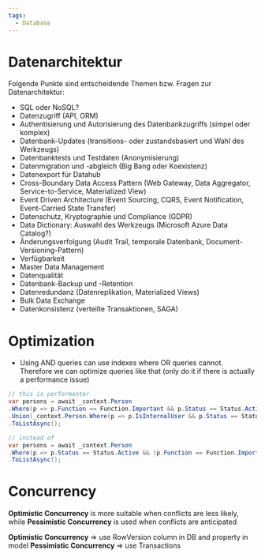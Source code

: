 ```yaml
---
tags:
  - Database
---
```


# Datenarchitektur

Folgende Punkte sind entscheidende Themen bzw. Fragen zur Datenarchitektur:

* SQL oder NoSQL?
* Datenzugriff (API, ORM)
* Authentisierung und Autorisierung des Datenbankzugriffs (simpel oder komplex)
* Datenbank-Updates (transitions- oder zustandsbasiert und Wahl des Werkzeugs)
* Datenbanktests und Testdaten (Anonymisierung)
* Datenmigration und -abgleich (Big Bang oder Koexistenz)
* Datenexport für Datahub
* Cross-Boundary Data Access Pattern (Web Gateway, Data Aggregator, Service-to-Service, Materialized View)
* Event Driven Architecture (Event Sourcing, CQRS, Event Notification, Event-Carried State Transfer)
* Datenschutz, Kryptographie und Compliance (GDPR)
* Data Dictionary: Auswahl des Werkzeugs (Microsoft Azure Data Catalog?)
* Änderungsverfolgung (Audit Trail, temporale Datenbank, Document-Versioning-Pattern)
* Verfügbarkeit
* Master Data Management
* Datenqualität
* Datenbank-Backup und -Retention
* Datenredundanz (Datenreplikation, Materialized Views)
* Bulk Data Exchange
* Datenkonsistenz (verteilte Transaktionen, SAGA)

# Optimization

- Using AND queries can use indexes where OR queries cannot. Therefore we can optimize queries like that (only do it if there is actually a performance issue)

```csharp
// this is performanter
var persons = await _context.Person
.Where(p => p.Function == Function.Important && p.Status == Status.Active)
.Union(_context.Person.Where(p => p.IsInternalUser && p.Status == Status.Active))
.ToListAsync();

// instead of
var persons = await _context.Person
.Where(p => p.Status == Status.Active && (p.Function == Function.Important || p.IsInternalUser))
.ToListAsync();

```

# Concurrency 

**Optimistic Concurrency** is more suitable when conflicts are less likely, while **Pessimistic Concurrency** is used when conflicts are anticipated

**Optimistic Concurrency** => use RowVersion column in DB and property in model
**Pessimistic Concurrency** => use Transactions
